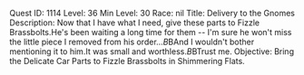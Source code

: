Quest ID: 1114
Level: 36
Min Level: 30
Race: nil
Title: Delivery to the Gnomes
Description: Now that I have what I need, give these parts to Fizzle Brassbolts.He's been waiting a long time for them -- I'm sure he won't miss the little piece I removed from his order...$B$BAnd I wouldn't bother mentioning it to him.It was small and worthless.$B$BTrust me.
Objective: Bring the Delicate Car Parts to Fizzle Brassbolts in Shimmering Flats.
